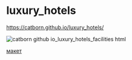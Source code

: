 # luxury_hotels

https://catborn.github.io/luxury_hotels/

![catborn github io_luxury_hotels_facilities html](https://github.com/user-attachments/assets/91cc680d-e4f6-498b-9ec8-96e15ae6253f)

[макет](https://www.figma.com/file/dzESlMQRSbsefBDJrKPpcR/Hotel-Website-)
